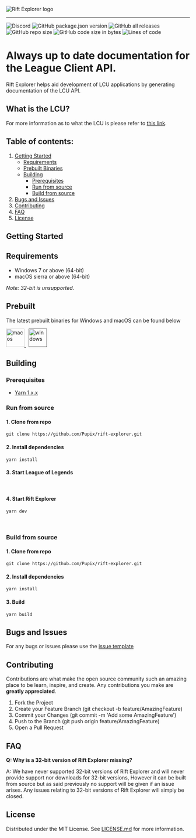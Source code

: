 ![Rift Explorer logo](assets/logo.png?raw=true)

----
![Discord](https://discord.com/api/guilds/392092221932830722/widget.png)
![GitHub package.json version](https://img.shields.io/github/package-json/v/pupix/rift-explorer)
![GitHub all releases](https://img.shields.io/github/downloads/pupix/rift-explorer/total)
![GitHub repo size](https://img.shields.io/github/repo-size/pupix/rift-explorer)
![GitHub code size in bytes](https://img.shields.io/github/languages/code-size/pupix/rift-explorer)
![Lines of code](https://img.shields.io/tokei/lines/github/pupix/rift-explorer)

# Always up to date documentation for the League Client API.
Rift Explorer helps aid development of LCU applications by generating documentation of the LCU
API.

## What is the LCU?
For more information as to what the LCU is please refer to [this link](https://developer.riotgames.com/docs/lol#league-client-api).

## Table of contents:
1. [Getting Started](#getting-started)
    - [Requirements](#requirements)
    - [Prebuilt Binaries](#prebuilt)
    - [Building](#building)
        - [Prerequisites](#prerequisites)
        - [Run from source](#run-from-source)
        - [Build from source](#build-from-source)
1. [Bugs and Issues](#bugs-and-issues)
1. [Contributing](#contributing)
1. [FAQ](#faq)
1. [License](#license)

## Getting Started

## Requirements
   - Windows 7 or above (64-bit)
   - macOS sierra or above (64-bit)

*Note: 32-bit is unsupported.*

## Prebuilt

The latest prebuilt binaries for Windows and macOS can be found below

<a href="https://github.com/Pupix/rift-explorer/releases/download/latest/rift-explorer-v6.3.0-darwin-x64.zip">
    <img alt="macos" src="https://upload.wikimedia.org/wikipedia/commons/thumb/f/fa/Apple_logo_black.svg/404px-Apple_logo_black.svg.png" width="50" />
</a>
&nbsp;
<a href="">
    <img alt="windows" src="https://cdn4.iconfinder.com/data/icons/social-media-logos-6/512/70-windows-512.png" width="50" />
</a>

## Building
### Prerequisites
 - [Yarn 1.x.x](https://classic.yarnpkg.com/lang/en/)

### Run from source

#### 1. Clone from repo
```SHELL
git clone https://github.com/Pupix/rift-explorer.git
```

#### 2. Install dependencies
```SHELL
yarn install
```

#### 3. Start League of Legends
<br>

#### 4. Start Rift Explorer
```shell
yarn dev
```

<br/>

### Build from source

#### 1. Clone from repo
```SHELL
git clone https://github.com/Pupix/rift-explorer.git
```

#### 2. Install dependencies
```SHELL
yarn install
```

#### 3. Build
```shell
yarn build
```

## Bugs and Issues

For any bugs or issues please use the [issue template](.github/ISSUE_TEMPLATE/bug_report.md)

## Contributing
Contributions are what make the open source community such an amazing place to be learn, inspire, and create. Any contributions you make are **greatly appreciated**.

1. Fork the Project
1. Create your Feature Branch (git checkout -b feature/AmazingFeature)
1. Commit your Changes (git commit -m 'Add some AmazingFeature')
1. Push to the Branch (git push origin feature/AmazingFeature)
1. Open a Pull Request

## FAQ
**Q: Why is a 32-bit version of Rift Explorer missing?**

A: We have never supported 32-bit versions of Rift Explorer and will never provide support nor downloads for 32-bit versions, 
However it can be built from source but as said previously no support will be given if an issue arises.
Any issues relating to 32-bit versions of Rift Explorer will simply be closed.

## License
Distributed under the MIT License. See [LICENSE.md](LICENSE.md) for more information.
